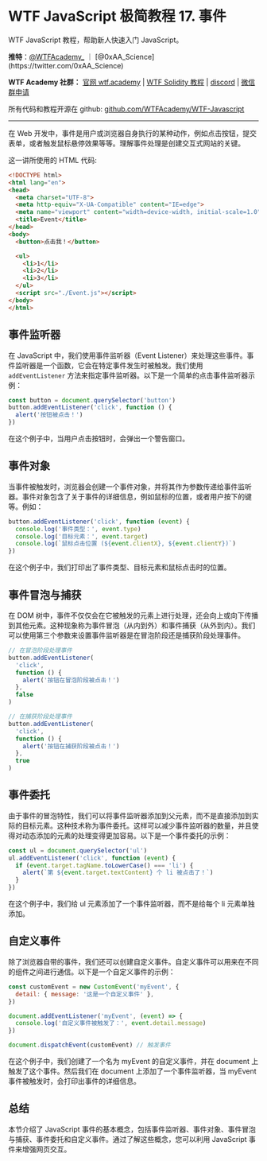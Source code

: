 # WTF JavaScript 极简教程 17. 事件

WTF JavaScript 教程，帮助新人快速入门 JavaScript。

**推特**：[@WTFAcademy_](https://twitter.com/WTFAcademy_) ｜ [@0xAA_Science](https://twitter.com/0xAA_Science)

**WTF Academy 社群：** [官网 wtf.academy](https://wtf.academy/) | [WTF Solidity 教程](https://github.com/AmazingAng/WTFSolidity) | [discord](https://discord.wtf.academy/) | [微信群申请](https://docs.google.com/forms/d/e/1FAIpQLSe4KGT8Sh6sJ7hedQRuIYirOoZK_85miz3dw7vA1-YjodgJ-A/viewform?usp=sf_link)

所有代码和教程开源在 github: [github.com/WTFAcademy/WTF-Javascript](https://github.com/WTFAcademy/WTF-Javascript)

---

在 Web 开发中，事件是用户或浏览器自身执行的某种动作，例如点击按钮，提交表单，或者触发鼠标悬停效果等等。理解事件处理是创建交互式网站的关键。

这一讲所使用的 HTML 代码:

```html
<!DOCTYPE html>
<html lang="en">
<head>
  <meta charset="UTF-8">
  <meta http-equiv="X-UA-Compatible" content="IE=edge">
  <meta name="viewport" content="width=device-width, initial-scale=1.0">
  <title>Event</title>
</head>
<body>
  <button>点击我！</button>

  <ul>
    <li>1</li>
    <li>2</li>
    <li>3</li>
  </ul>
  <script src="./Event.js"></script>
</body>
</html>
```

## 事件监听器

在 JavaScript 中，我们使用事件监听器（Event Listener）来处理这些事件。事件监听器是一个函数，它会在特定事件发生时被触发。我们使用 `addEventListener` 方法来指定事件监听器。以下是一个简单的点击事件监听器示例：

```javascript
const button = document.querySelector('button')
button.addEventListener('click', function () {
  alert('按钮被点击！')
})
```

在这个例子中，当用户点击按钮时，会弹出一个警告窗口。

## 事件对象

当事件被触发时，浏览器会创建一个事件对象，并将其作为参数传递给事件监听器。事件对象包含了关于事件的详细信息，例如鼠标的位置，或者用户按下的键等。例如：

```javascript
button.addEventListener('click', function (event) {
  console.log('事件类型：', event.type)
  console.log('目标元素：', event.target)
  console.log(`鼠标点击位置 (${event.clientX}, ${event.clientY})`)
})
```

在这个例子中，我们打印出了事件类型、目标元素和鼠标点击时的位置。

## 事件冒泡与捕获

在 DOM 树中，事件不仅仅会在它被触发的元素上进行处理，还会向上或向下传播到其他元素。这种现象称为事件冒泡（从内到外）和事件捕获（从外到内）。我们可以使用第三个参数来设置事件监听器是在冒泡阶段还是捕获阶段处理事件。

```javascript
// 在冒泡阶段处理事件
button.addEventListener(
  'click',
  function () {
    alert('按钮在冒泡阶段被点击！')
  },
  false
)

// 在捕获阶段处理事件
button.addEventListener(
  'click',
  function () {
    alert('按钮在捕获阶段被点击！')
  },
  true
)
```

## 事件委托

由于事件的冒泡特性，我们可以将事件监听器添加到父元素，而不是直接添加到实际的目标元素。这种技术称为事件委托。这样可以减少事件监听器的数量，并且使得对动态添加的元素的处理变得更加容易。以下是一个事件委托的示例：

```javascript
const ul = document.querySelector('ul')
ul.addEventListener('click', function (event) {
  if (event.target.tagName.toLowerCase() === 'li') {
    alert(`第 ${event.target.textContent} 个 li 被点击了！`)
  }
})
```

在这个例子中，我们给 ul 元素添加了一个事件监听器，而不是给每个 li 元素单独添加。

## 自定义事件

除了浏览器自带的事件，我们还可以创建自定义事件。自定义事件可以用来在不同的组件之间进行通信。以下是一个自定义事件的示例：

```javascript
const customEvent = new CustomEvent('myEvent', {
  detail: { message: '这是一个自定义事件' },
})

document.addEventListener('myEvent', (event) => {
  console.log('自定义事件被触发了：', event.detail.message)
})

document.dispatchEvent(customEvent) // 触发事件
```

在这个例子中，我们创建了一个名为 myEvent 的自定义事件，并在 document 上触发了这个事件。然后我们在 document 上添加了一个事件监听器，当 myEvent 事件被触发时，会打印出事件的详细信息。

## 总结

本节介绍了 JavaScript 事件的基本概念，包括事件监听器、事件对象、事件冒泡与捕获、事件委托和自定义事件。通过了解这些概念，您可以利用 JavaScript 事件来增强网页交互。
